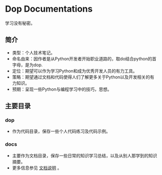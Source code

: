 # Dop Documentations

学习没有秘密。

## 简介

- 类型：个人技术笔记。
- 命名由来：因作者是从Python开发者开始职业道路的，取do结合python的首字母，是为dop.
- 定位：期望可以作为学习Python和成为优秀开发人员的有力工具。
- 策略：期望通过文档和代码使得人们了解更多关于Python以及开发相关的有力知识。
- 预期：呈现一些Python与编程学习中的技巧，思想。

## 主要目录

### dop

- 作为代码目录，保存一些个人代码练习及代码示例。

### docs

- 主要作为文档目录，保存一些日常的知识学习总结，以及从别人那学到的知识摘要。
- 更多信息参见 [文档说明](docs/README.md) 。 

